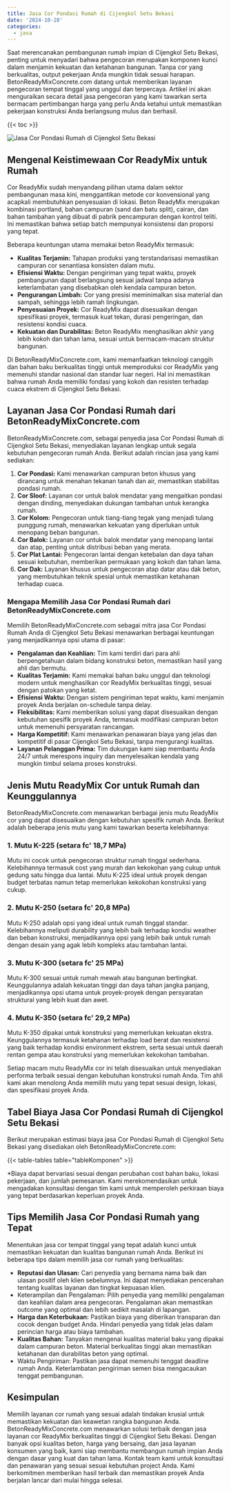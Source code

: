 ```yaml
---
title: Jasa Cor Pondasi Rumah di Cijengkol Setu Bekasi
date: '2024-10-28'
categories:
  - jasa
---
```


Saat merencanakan pembangunan rumah impian di Cijengkol Setu Bekasi, penting untuk menyadari bahwa pengecoran merupakan komponen kunci dalam menjamin kekuatan dan ketahanan bangunan. Tanpa cor yang berkualitas, output pekerjaan Anda mungkin tidak sesuai harapan. BetonReadyMixConcrete.com datang untuk memberikan layanan pengecoran tempat tinggal yang unggul dan terpercaya. Artikel ini akan menguraikan secara detail jasa pengecoran yang kami tawarkan serta bermacam pertimbangan harga yang perlu Anda ketahui untuk memastikan pekerjaan konstruksi Anda berlangsung mulus dan berhasil.

{{< toc >}}

![Jasa Cor Pondasi Rumah di Cijengkol Setu Bekasi](https://betoncor8.github.io/cor/harga-beton-readymix-concrete%20(13).png)

## Mengenal Keistimewaan Cor ReadyMix untuk Rumah

Cor ReadyMix sudah menyandang pilihan utama dalam sektor pembangunan masa kini, menggantikan metode cor konvensional yang acapkali membutuhkan penyesuaian di lokasi. Beton ReadyMix merupakan kombinasi portland, bahan campuran (sand dan batu split), cairan, dan bahan tambahan yang dibuat di pabrik pencampuran dengan kontrol teliti. Ini memastikan bahwa setiap batch mempunyai konsistensi dan proporsi yang tepat.

Beberapa keuntungan utama memakai beton ReadyMix termasuk:

- **Kualitas Terjamin:** Tahapan produksi yang terstandarisasi memastikan campuran cor senantiasa konsisten dalam mutu.
- **Efisiensi Waktu:** Dengan pengiriman yang tepat waktu, proyek pembangunan dapat berlangsung sesuai jadwal tanpa adanya keterlambatan yang disebabkan oleh kendala campuran beton.
- **Pengurangan Limbah:** Cor yang presisi meminimalkan sisa material dan sampah, sehingga lebih ramah lingkungan.
- **Penyesuaian Proyek:** Cor ReadyMix dapat disesuaikan dengan spesifikasi proyek, termasuk kuat tekan, durasi pengeringan, dan resistensi kondisi cuaca.
- **Kekuatan dan Durabilitas:** Beton ReadyMix menghasilkan akhir yang lebih kokoh dan tahan lama, sesuai untuk bermacam-macam struktur bangunan.

Di BetonReadyMixConcrete.com, kami memanfaatkan teknologi canggih dan bahan baku berkualitas tinggi untuk memproduksi cor ReadyMix yang memenuhi standar nasional dan standar luar negeri. Hal ini memastikan bahwa rumah Anda memiliki fondasi yang kokoh dan resisten terhadap cuaca ekstrem di Cijengkol Setu Bekasi.

## Layanan Jasa Cor Pondasi Rumah dari BetonReadyMixConcrete.com

BetonReadyMixConcrete.com, sebagai penyedia jasa Cor Pondasi Rumah di Cijengkol Setu Bekasi, menyediakan layanan lengkap untuk segala kebutuhan pengecoran rumah Anda. Berikut adalah rincian jasa yang kami sediakan:

1. **Cor Pondasi:** Kami menawarkan campuran beton khusus yang dirancang untuk menahan tekanan tanah dan air, memastikan stabilitas pondasi rumah.
2. **Cor Sloof:** Layanan cor untuk balok mendatar yang mengaitkan pondasi dengan dinding, menyediakan dukungan tambahan untuk kerangka rumah.
3. **Cor Kolom:** Pengecoran untuk tiang-tiang tegak yang menjadi tulang punggung rumah, menawarkan kekuatan yang diperlukan untuk menopang beban bangunan.
4. **Cor Balok:** Layanan cor untuk balok mendatar yang menopang lantai dan atap, penting untuk distribusi beban yang merata.
5. **Cor Plat Lantai:** Pengecoran lantai dengan ketebalan dan daya tahan sesuai kebutuhan, memberikan permukaan yang kokoh dan tahan lama.
6. **Cor Dak:** Layanan khusus untuk pengecoran atap datar atau dak beton, yang membutuhkan teknik spesial untuk memastikan ketahanan terhadap cuaca.

### Mengapa Memilih Jasa Cor Pondasi Rumah dari BetonReadyMixConcrete.com

Memilih BetonReadyMixConcrete.com sebagai mitra jasa Cor Pondasi Rumah Anda di Cijengkol Setu Bekasi menawarkan berbagai keuntungan yang menjadikannya opsi utama di pasar:

- **Pengalaman dan Keahlian:** Tim kami terdiri dari para ahli berpengetahuan dalam bidang konstruksi beton, memastikan hasil yang ahli dan bermutu.
- **Kualitas Terjamin:** Kami memakai bahan baku unggul dan teknologi modern untuk menghasilkan cor ReadyMix berkualitas tinggi, sesuai dengan patokan yang ketat.
- **Efisiensi Waktu:** Dengan sistem pengiriman tepat waktu, kami menjamin proyek Anda berjalan on-schedule tanpa delay.
- **Fleksibilitas:** Kami memberikan solusi yang dapat disesuaikan dengan kebutuhan spesifik proyek Anda, termasuk modifikasi campuran beton untuk memenuhi persyaratan rancangan.
- **Harga Kompetitif:** Kami menawarkan penawaran biaya yang jelas dan kompetitif di pasar Cijengkol Setu Bekasi, tanpa mengurangi kualitas.
- **Layanan Pelanggan Prima:** Tim dukungan kami siap membantu Anda 24/7 untuk merespons inquiry dan menyelesaikan kendala yang mungkin timbul selama proses konstruksi.

## Jenis Mutu ReadyMix Cor untuk Rumah dan Keunggulannya

BetonReadyMixConcrete.com menawarkan berbagai jenis mutu ReadyMix cor yang dapat disesuaikan dengan kebutuhan spesifik rumah Anda. Berikut adalah beberapa jenis mutu yang kami tawarkan beserta kelebihannya:

### 1\. Mutu K-225 (setara fc' 18,7 MPa)

Mutu ini cocok untuk pengecoran struktur rumah tinggal sederhana. Kelebihannya termasuk cost yang murah dan kekokohan yang cukup untuk gedung satu hingga dua lantai. Mutu K-225 ideal untuk proyek dengan budget terbatas namun tetap memerlukan kekokohan konstruksi yang cukup.

### 2\. Mutu K-250 (setara fc' 20,8 MPa)

Mutu K-250 adalah opsi yang ideal untuk rumah tinggal standar. Kelebihannya meliputi durability yang lebih baik terhadap kondisi weather dan beban konstruksi, menjadikannya opsi yang lebih baik untuk rumah dengan desain yang agak lebih kompleks atau tambahan lantai.

### 3\. Mutu K-300 (setara fc' 25 MPa)

Mutu K-300 sesuai untuk rumah mewah atau bangunan bertingkat. Keunggulannya adalah kekuatan tinggi dan daya tahan jangka panjang, menjadikannya opsi utama untuk proyek-proyek dengan persyaratan struktural yang lebih kuat dan awet.

### 4\. Mutu K-350 (setara fc' 29,2 MPa)

Mutu K-350 dipakai untuk konstruksi yang memerlukan kekuatan ekstra. Keunggulannya termasuk ketahanan terhadap load berat dan resistensi yang baik terhadap kondisi environment ekstrem, serta sesuai untuk daerah rentan gempa atau konstruksi yang memerlukan kekokohan tambahan.

Setiap macam mutu ReadyMix cor ini telah disesuaikan untuk menyediakan performa terbaik sesuai dengan kebutuhan konstruksi rumah Anda. Tim ahli kami akan menolong Anda memilih mutu yang tepat sesuai design, lokasi, dan spesifikasi proyek Anda.

## Tabel Biaya Jasa Cor Pondasi Rumah di Cijengkol Setu Bekasi

Berikut merupakan estimasi biaya jasa Cor Pondasi Rumah di Cijengkol Setu Bekasi yang disediakan oleh BetonReadyMixConcrete.com:

{{< table-tables table="tableKomponen" >}}

\*Biaya dapat bervariasi sesuai dengan perubahan cost bahan baku, lokasi pekerjaan, dan jumlah pemesanan. Kami merekomendasikan untuk mengadakan konsultasi dengan tim kami untuk memperoleh perkiraan biaya yang tepat berdasarkan keperluan proyek Anda.

## Tips Memilih Jasa Cor Pondasi Rumah yang Tepat

Menentukan jasa cor tempat tinggal yang tepat adalah kunci untuk memastikan kekuatan dan kualitas bangunan rumah Anda. Berikut ini beberapa tips dalam memilih jasa cor rumah yang berkualitas:

- **Reputasi dan Ulasan:** Cari penyedia yang bernama nama baik dan ulasan positif oleh klien sebelumnya. Ini dapat menyediakan pencerahan tentang kualitas layanan dan tingkat kepuasan klien.
- Keterampilan dan Pengalaman: Pilih penyedia yang memiliki pengalaman dan keahlian dalam area pengecoran. Pengalaman akan memastikan outcome yang optimal dan lebih sedikit masalah di lapangan.
- **Harga dan Keterbukaan:** Pastikan biaya yang diberikan transparan dan cocok dengan budget Anda. Hindari penyedia yang tidak jelas dalam perincian harga atau biaya tambahan.
- **Kualitas Bahan:** Tanyakan mengenai kualitas material baku yang dipakai dalam campuran beton. Material berkualitas tinggi akan memastikan ketahanan dan durabilitas beton yang optimal.
- Waktu Pengiriman: Pastikan jasa dapat memenuhi tenggat deadline rumah Anda. Keterlambatan pengiriman semen bisa mengacaukan tenggat pembangunan.

## Kesimpulan

Memilih layanan cor rumah yang sesuai adalah tindakan krusial untuk memastikan kekuatan dan keawetan rangka bangunan Anda. BetonReadyMixConcrete.com menawarkan solusi terbaik dengan jasa layanan cor ReadyMix berkualitas tinggi di Cijengkol Setu Bekasi. Dengan banyak opsi kualitas beton, harga yang bersaing, dan jasa layanan konsumen yang baik, kami siap membantu membangun rumah impian Anda dengan dasar yang kuat dan tahan lama. Kontak team kami untuk konsultasi dan penawaran yang sesuai sesuai kebutuhan project Anda. Kami berkomitmen memberikan hasil terbaik dan memastikan proyek Anda berjalan lancar dari mulai hingga selesai.

